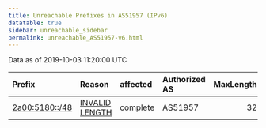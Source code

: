 ```yaml
---
title: Unreachable Prefixes in AS51957 (IPv6)
datatable: true
sidebar: unreachable_sidebar
permalink: unreachable_AS51957-v6.html
---
```


Data as of 2019-10-03 11:20:00 UTC


<div class="datatable-begin"></div>

| Prefix                                                 | Reason                                                                                                   | affected   | Authorized AS   |   MaxLength | Anchor                                         |   unreachable /48s |
|:-------------------------------------------------------|:---------------------------------------------------------------------------------------------------------|:-----------|:----------------|------------:|:-----------------------------------------------|-------------------:|
| [2a00:5180::/48](https://stat.ripe.net/2a00:5180::/48) | [INVALID LENGTH](https://rpki-validator.ripe.net/announcement-preview?asn=AS51957&prefix=2a00:5180::/48) | complete   | AS51957         |          32 | [RIPE](unreachable_RIPE_NCC_RPKI_Root-v6.html) |                  1 |

<div class="datatable-end"></div>